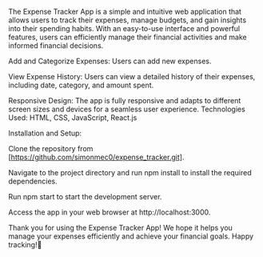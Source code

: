 The Expense Tracker App is a simple and intuitive web application that allows users to track their expenses, manage budgets, and gain insights into their spending habits. With an easy-to-use interface and powerful features, users can efficiently manage their financial activities and make informed financial decisions.

Add and Categorize Expenses: Users can add new expenses.

View Expense History: Users can view a detailed history of their expenses, including date, category, and amount spent.

Responsive Design: The app is fully responsive and adapts to different screen sizes and devices for a seamless user experience.
Technologies Used:
HTML, CSS, JavaScript, React.js

Installation and Setup:

Clone the repository from [https://github.com/simonmec0/expense_tracker.git].

Navigate to the project directory and run npm install to install the required dependencies.

Run npm start to start the development server.

Access the app in your web browser at http://localhost:3000.

Thank you for using the Expense Tracker App!
We hope it helps you manage your expenses efficiently and achieve your financial goals.
Happy tracking!💸

